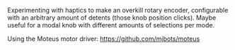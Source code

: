 Experimenting with haptics to make an overkill rotary encoder, configurable with an arbitrary amount of detents (those knob position clicks). Maybe useful for a modal knob with different amounts of selections per mode.

Using the Moteus motor driver: https://github.com/mjbots/moteus

